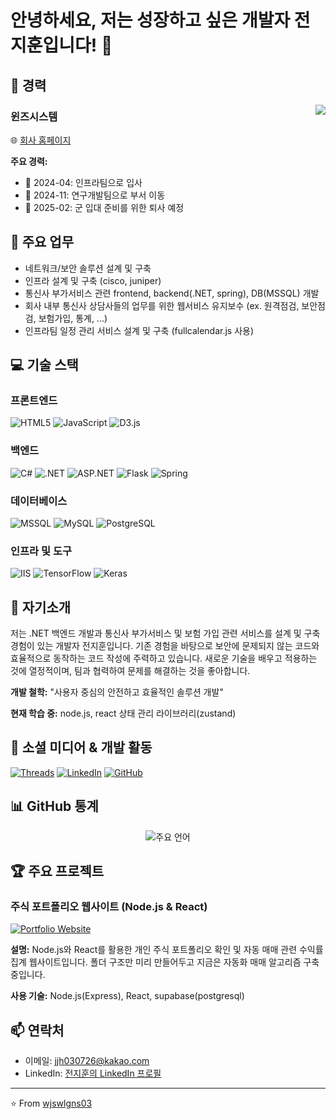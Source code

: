 # 안녕하세요, 저는 성장하고 싶은 개발자 전지훈입니다! 👋

## 🚀 경력
<img align="right" src="https://img.shields.io/badge/-1년_6개월-blue?style=for-the-badge" />

### 윈즈시스템
🌐 [회사 홈페이지](https://www.w-ins.net/)

**주요 경력:**
- 📅 2024-04: 인프라팀으로 입사
- 📅 2024-11: 연구개발팀으로 부서 이동
- 📅 2025-02: 군 입대 준비를 위한 퇴사 예정

## 💼 주요 업무
- 네트워크/보안 솔루션 설계 및 구축
- 인프라 설계 및 구축 (cisco, juniper)
- 통신사 부가서비스 관련 frontend, backend(.NET, spring), DB(MSSQL) 개발
- 회사 내부 통신사 상담사들의 업무를 위한 웹서비스 유지보수 (ex. 원격점검, 보안점검, 보험가입, 통계, ...)
- 인프라팀 일정 관리 서비스 설계 및 구축 (fullcalendar.js 사용)

## 💻 기술 스택

### 프론트엔드
![HTML5](https://img.shields.io/badge/-HTML5-E34F26?style=flat-square&logo=html5&logoColor=white)
![JavaScript](https://img.shields.io/badge/-JavaScript-F7DF1E?style=flat-square&logo=javascript&logoColor=black)
![D3.js](https://img.shields.io/badge/-D3.js-F9A03C?style=flat-square&logo=d3.js&logoColor=white)

### 백엔드
![C#](https://img.shields.io/badge/-C%23-239120?style=flat-square&logo=c-sharp&logoColor=white)
![.NET](https://img.shields.io/badge/-.NET-512BD4?style=flat-square&logo=.net&logoColor=white)
![ASP.NET](https://img.shields.io/badge/-ASP.NET-512BD4?style=flat-square&logo=.net&logoColor=white)
![Flask](https://img.shields.io/badge/-Flask-000000?style=flat-square&logo=flask&logoColor=white)
![Spring](https://img.shields.io/badge/-Spring-6DB33F?style=flat-square&logo=spring&logoColor=white)

### 데이터베이스
![MSSQL](https://img.shields.io/badge/-MSSQL-CC2927?style=flat-square&logo=microsoft-sql-server&logoColor=white)
![MySQL](https://img.shields.io/badge/-MySQL-4479A1?style=flat-square&logo=mysql&logoColor=white)
![PostgreSQL](https://img.shields.io/badge/-PostgreSQL-336791?style=flat-square&logo=postgresql&logoColor=white)

### 인프라 및 도구
![IIS](https://img.shields.io/badge/-IIS-5E5E5E?style=flat-square&logo=microsoft&logoColor=white)
![TensorFlow](https://img.shields.io/badge/-TensorFlow-FF6F00?style=flat-square&logo=TensorFlow&logoColor=white)
![Keras](https://img.shields.io/badge/-Keras-D00000?style=flat-square&logo=Keras&logoColor=white)

## 🌟 자기소개
저는 .NET 백엔드 개발과 통신사 부가서비스 및 보험 가입 관련 서비스를 설계 및 구축 경험이 있는 개발자 전지훈입니다. 
기존 경험을 바탕으로 보안에 문제되지 않는 코드와 효율적으로 동작하는 코드 작성에 주력하고 있습니다. 
새로운 기술을 배우고 적용하는 것에 열정적이며, 팀과 협력하여 문제를 해결하는 것을 좋아합니다.

**개발 철학:** "사용자 중심의 안전하고 효율적인 솔루션 개발"

**현재 학습 중:** node.js, react 상태 관리 라이브러리(zustand)

## 🔗 소셜 미디어 & 개발 활동
[![Threads](https://img.shields.io/badge/-Threads-000000?style=flat-square&logo=threads&logoColor=white)](https://www.threads.net/@wlgns_wjs)
[![LinkedIn](https://img.shields.io/badge/-LinkedIn-0077B5?style=flat-square&logo=linkedin&logoColor=white)](https://www.linkedin.com/in/%EC%A7%80%ED%9B%88-%EC%A0%84-126268271/)
[![GitHub](https://img.shields.io/badge/-GitHub-181717?style=flat-square&logo=github)](https://github.com/wjswlgns03)

## 📊 GitHub 통계
<div align="center">
  <img src="https://github-readme-stats.vercel.app/api/top-langs/?username=wjswlgns03&layout=compact&theme=radical" alt="주요 언어" />
</div>

## 🏆 주요 프로젝트

### 주식 포트폴리오 웹사이트 (Node.js & React)
[![Portfolio Website](https://img.shields.io/badge/-Stock_Portfolio_Website-0A0A0A?style=for-the-badge&logo=github&logoColor=white)](https://github.com/wjswlgns03/my-stock-trading-app)

**설명:** 
Node.js와 React를 활용한 개인 주식 포트폴리오 확인 및 자동 매매 관련 수익률 집계 웹사이트입니다. 
폴더 구조만 미리 만들어두고 지금은 자동화 매매 알고리즘 구축 중입니다.

**사용 기술:** Node.js(Express), React, supabase(postgresql)

## 📫 연락처
- 이메일: [jjh030726@kakao.com](mailto:jjh030726@kakao.com)
- LinkedIn: [전지훈의 LinkedIn 프로필](https://www.linkedin.com/in/%EC%A7%80%ED%9B%88-%EC%A0%84-126268271/)

---

⭐️ From [wjswlgns03](https://github.com/wjswlgns03)
